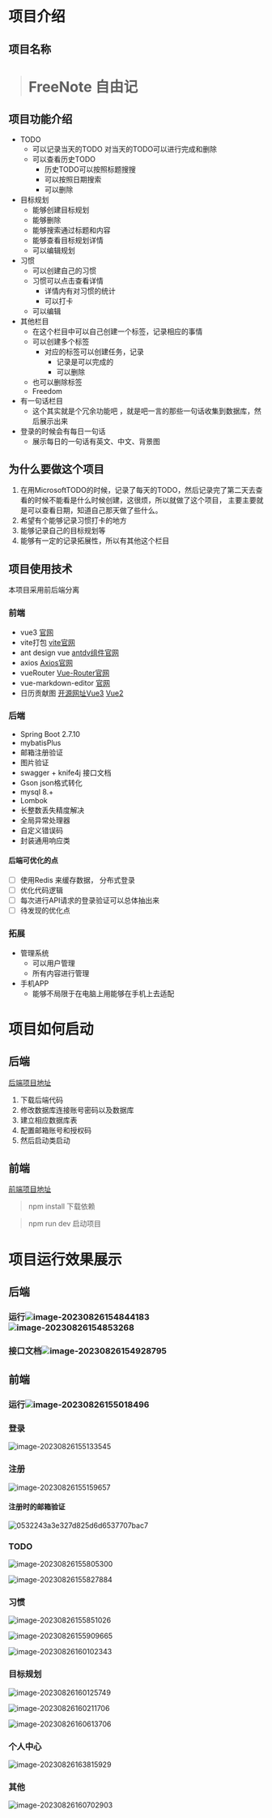 # 项目介绍
## 项目名称
> # FreeNote 自由记
## 项目功能介绍
- TODO
  - 可以记录当天的TODO 对当天的TODO可以进行完成和删除
  - 可以查看历史TODO
    - 历史TODO可以按照标题搜搜
    - 可以按照日期搜索
    - 可以删除
- 目标规划
  - 能够创建目标规划
  - 能够删除
  - 能够搜索通过标题和内容
  - 能够查看目标规划详情
  - 可以编辑规划
- 习惯
  - 可以创建自己的习惯
  - 习惯可以点击查看详情
    - 详情内有对习惯的统计
    - 可以打卡
  - 可以编辑
- 其他栏目
  - 在这个栏目中可以自己创建一个标签，记录相应的事情
  - 可以创建多个标签
    - 对应的标签可以创建任务，记录
      - 记录是可以完成的
      - 可以删除
  - 也可以删除标签
  - Freedom
- 有一句话栏目
  - 这个其实就是个冗余功能吧 ，就是吧一言的那些一句话收集到数据库，然后展示出来
- 登录的时候会有每日一句话
  - 展示每日的一句话有英文、中文、背景图

## 为什么要做这个项目
1. 在用MicrosoftTODO的时候，记录了每天的TODO，然后记录完了第二天去查看的时候不能看是什么时候创建，这很烦，所以就做了这个项目， 主要主要就是可以查看日期，知道自己那天做了些什么。
2. 希望有个能够记录习惯打卡的地方
3. 能够记录自己的目标规划等
4. 能够有一定的记录拓展性，所以有其他这个栏目


## 项目使用技术

本项目采用前后端分离

### 前端
- vue3 [官网](https://cn.vuejs.org/)
- vite打包 [vite官网](https://vitejs.cn/vite3-cn/guide/)
- ant design vue [antdv组件官网](https://www.antdv.com/components/overview)
- axios [Axios官网](https://www.axios-http.cn/docs/intro)
- vueRouter [Vue-Router官网](https://router.vuejs.org/zh/)
- vue-markdown-editor [官网](https://code-farmer-i.github.io/vue-markdown-editor/zh/)
- 日历贡献图 [开源网址Vue3](https://github.com/razorness/vue3-calendar-heatmap) [Vue2](https://github.com/julienr114/vue-calendar-heatmap)


### 后端
- Spring Boot 2.7.10
- mybatisPlus 
- 邮箱注册验证 
- 图片验证 
- swagger + knife4j 接口文档
- Gson json格式转化 
- mysql 8.+
- Lombok
- 长整数丢失精度解决
- 全局异常处理器
- 自定义错误码
- 封装通用响应类

#### 后端可优化的点
- [ ] 使用Redis 来缓存数据， 分布式登录
- [ ] 优化代码逻辑
- [ ] 每次进行API请求的登录验证可以总体抽出来
- [ ] 待发现的优化点

### 拓展
- 管理系统
  - 可以用户管理
  - 所有内容进行管理
- 手机APP
  - 能够不局限于在电脑上用能够在手机上去适配

# 项目如何启动
## 后端
[后端项目地址](https://gitee.com/zouwxh/freenotebackend-open)
1. 下载后端代码
2. 修改数据库连接账号密码以及数据库
3. 建立相应数据库表
4. 配置邮箱账号和授权码
5. 然后启动类启动



## 前端
[前端项目地址](https://gitee.com/zouwxh/freenotefrontendpc)
> npm install 下载依赖

> npm run dev 启动项目


# 项目运行效果展示
## 后端

### 运行![image-20230826154844183](./assets/image-20230826154844183.png)![image-20230826154853268](./assets/image-20230826154853268.png)

### 接口文档![image-20230826154928795](./assets/image-20230826154928795.png)



## 前端

### 运行![image-20230826155018496](./assets/image-20230826155018496.png)





### 登录

![image-20230826155133545](./assets/image-20230826155133545.png)



### 注册

![image-20230826155159657](./assets/image-20230826155159657.png)



#### 注册时的邮箱验证

![0532243a3e327d825d6d6537707bac7](./assets/0532243a3e327d825d6d6537707bac7.jpg)

### TODO

![image-20230826155805300](./assets/image-20230826155805300.png)

![image-20230826155827884](./assets/image-20230826155827884.png)



### 习惯

![image-20230826155851026](./assets/image-20230826155851026.png)

![image-20230826155909665](./assets/image-20230826155909665.png)

![image-20230826160102343](./assets/image-20230826160102343.png)



### 目标规划

![image-20230826160125749](./assets/image-20230826160125749.png)

![image-20230826160211706](./assets/image-20230826160211706.png)

![image-20230826160613706](./assets/image-20230826160613706.png)



### 个人中心

![image-20230826163815929](./assets/image-20230826163815929.png)



### 其他

![image-20230826160702903](./assets/image-20230826160702903.png)
